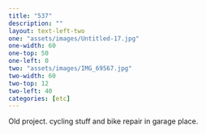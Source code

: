 ```yaml
---
title: "537"
description: ""
layout: text-left-two
one: "assets/images/Untitled-17.jpg"
one-width: 60
one-top: 50
one-left: 0
two: "assets/images/IMG_69567.jpg"
two-width: 60
two-top: 12
two-left: 40
categories: [etc]
---
```


Old project. cycling stuff and bike repair in garage place.